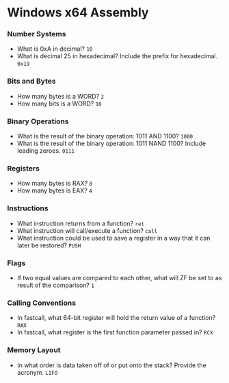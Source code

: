 # Windows x64 Assembly

### Number Systems
- What is 0xA in decimal? `10` <br />
- What is decimal 25 in hexadecimal? Include the prefix for hexadecimal. `0x19` <br />

### Bits and Bytes
- How many bytes is a WORD? `2` <br />
- How many bits is a WORD? `16` <br />

### Binary Operations
- What is the result of the binary operation: 1011 AND 1100? `1000` <br />
- What is the result of the binary operation: 1011 NAND 1100? Include leading zeroes. `0111` <br />

### Registers
- How many bytes is RAX? `8` <br />
- How many bytes is EAX? `4` <br />

### Instructions
- What instruction returns from a function? `ret` <br />
- What instruction will call/execute a function? `call` <br />
- What instruction could be used to save a register in a way that it can later be restored? `PUSH` <br />

### Flags
- If two equal values are compared to each other, what will ZF be set to as result of the comparison? `1` <br />

### Calling Conventions
- In fastcall, what 64-bit register will hold the return value of a function? `RAX` <br />
- In fastcall, what register is the first function parameter passed in? `RCX` <br />

### Memory Layout
- In what order is data taken off of or put onto the stack? Provide the acronym. `LIFO` <br />
